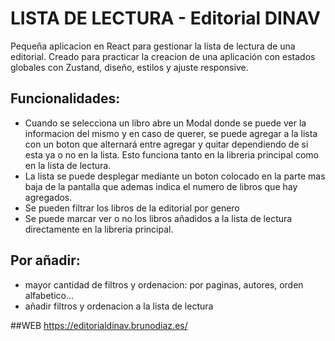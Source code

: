 # LISTA DE LECTURA - Editorial DINAV

Pequeña aplicacion en React para gestionar la lista de lectura de una editorial. Creado para practicar la creacion de una aplicación con estados globales con Zustand, diseño, estilos y ajuste responsive.

## Funcionalidades:
- Cuando se selecciona un libro abre un Modal donde se puede ver la informacion del mismo y en caso de querer, se puede agregar a la lista con un boton que alternará entre agregar y quitar dependiendo de si esta ya o no en la lista. Esto funciona tanto en la libreria principal como en la lista de lectura.
- La lista se puede desplegar mediante un boton colocado en la parte mas baja de la pantalla que ademas indica el numero de libros que hay agregados.
- Se pueden filtrar los libros de la editorial por genero
- Se puede marcar ver o no los libros añadidos a la lista de lectura directamente en la libreria principal.

## Por añadir:
- mayor cantidad de filtros y ordenacion: por paginas, autores, orden alfabetico...
- añadir filtros y ordenacion a la lista de lectura

##WEB
https://editorialdinav.brunodiaz.es/
